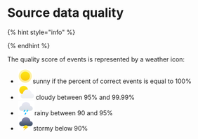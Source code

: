 # Source data quality

{% hint style="info" %}

{% endhint %}

The quality score of events is represented by a weather icon:&#x20;

* <img src="../../../.gitbook/assets/image (17).png" alt="" data-size="line">sunny if the percent of correct events is equal to 100%
* <img src="../../../.gitbook/assets/image (15).png" alt="" data-size="line">cloudy between 95% and 99.99%
* <img src="../../../.gitbook/assets/image (16).png" alt="" data-size="line">rainy between 90 and 95%
* <img src="../../../.gitbook/assets/image (14).png" alt="" data-size="line">stormy below 90%
